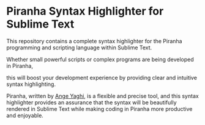 # Piranha Syntax Highlighter for Sublime Text

This repository contains a complete syntax highlighter for the Piranha programming and scripting language within Sublime Text.

Whether small powerful scripts or complex programs are being developed in Piranha,

this will boost your development experience by providing clear and intuitive syntax highlighting.

Piranha, written by [Ange Yaghi](https://github.com/ange-yaghi/piranha), is a flexible and precise tool, 
and this syntax highlighter 
provides an assurance that the syntax will be beautifully rendered in Sublime Text while making coding in Piranha more productive and enjoyable.
